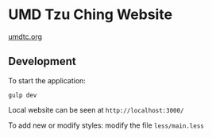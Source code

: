 # UMD Tzu Ching Website

[umdtc.org](http://umdtc.org)

## Development
To start the application:
```
gulp dev
```
Local website can be seen at `http://localhost:3000/`

To add new or modify styles: modify the file `less/main.less`
